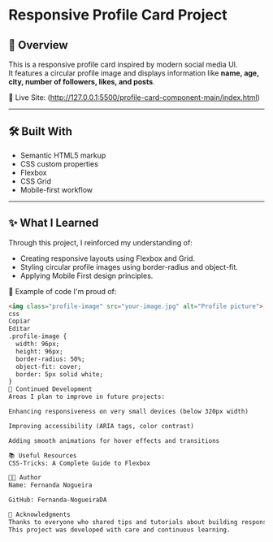 # Responsive Profile Card Project

## 📌 Overview

This is a responsive profile card inspired by modern social media UI.  
It features a circular profile image and displays information like **name, age, city, number of followers, likes, and posts**.

🔗 Live Site: (http://127.0.0.1:5500/profile-card-component-main/index.html)

---

## 🛠️ Built With

- Semantic HTML5 markup
- CSS custom properties
- Flexbox
- CSS Grid
- Mobile-first workflow

---

## ✨ What I Learned

Through this project, I reinforced my understanding of:

- Creating responsive layouts using Flexbox and Grid.
- Styling circular profile images using border-radius and object-fit.
- Applying Mobile First design principles.

🧩 Example of code I'm proud of:

```html
<img class="profile-image" src="your-image.jpg" alt="Profile picture">
css
Copiar
Editar
.profile-image {
  width: 96px;
  height: 96px;
  border-radius: 50%;
  object-fit: cover;
  border: 5px solid white;
}
🔄 Continued Development
Areas I plan to improve in future projects:

Enhancing responsiveness on very small devices (below 320px width)

Improving accessibility (ARIA tags, color contrast)

Adding smooth animations for hover effects and transitions

📚 Useful Resources
CSS-Tricks: A Complete Guide to Flexbox

👩‍💻 Author
Name: Fernanda Nogueira

GitHub: Fernanda-NogueiraDA

🙌 Acknowledgments
Thanks to everyone who shared tips and tutorials about building responsive profile cards!
This project was developed with care and continuous learning.

